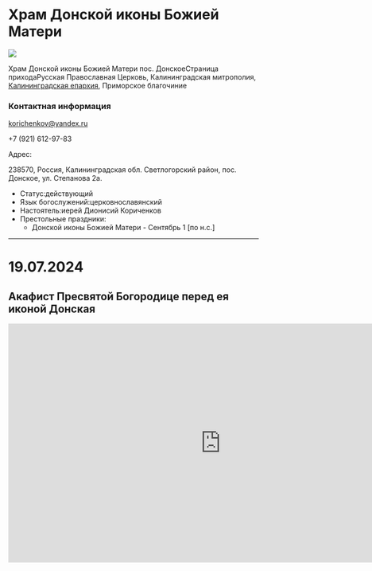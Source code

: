 # Храм Донской иконы Божией Матери

![](https://donskoe.cerkov.ru/wp-content/blogs.dir/10247/files/i-300x300.png)

Храм Донской иконы Божией Матери пoc. ДонскоеСтраница приходаРусская Православная Церковь, Калининградская митрополия, [Калининградская епархия](http://kdeparh.ru/), Приморское благочиние

### Контактная информация

korichenkov@yandex.ru

+7 (921) 612-97-83

Адрес:

238570, Россия, Калининградская обл. Светлогорский район, пос. Донское, ул. Степанова 2а.

- Статус:действующий
- Язык богослужений:церковнославянский
- Настоятель:иерей Дионисий Кориченков
- Престольные праздники:
  - Донской иконы Божией Матери - Сентябрь 1 \[по н.с.\]

---

# 19.07.2024

## Акафист Пресвятой Богородице перед ея иконой Донская

<iframe src="https://vk.com/video_ext.php?oid=861372273&id=456239110&hd=2" width="853" height="480" allow="autoplay; encrypted-media; fullscreen; picture-in-picture; screen-wake-lock;" frameborder="0" allowfullscreen></iframe>